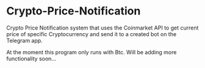 # Crypto-Price-Notification

Crypto Price Notification system that uses the Coinmarket API to get current price of specific Cryptocurrency and send it to a created bot on the Telegram app.

At the moment this program only runs with Btc. Will be adding more functionality soon...
